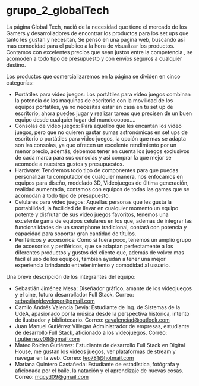 # grupo_2_globalTech
La página Global Tech, nació de la necesidad que tiene el mercado de los Gamers y desarrolladores de encontrar los productos para los set ups que tanto les gustan y necesitan, Se pensó en una  pagina web, buscando así mas comodidad para el publico a la hora de visualizar los productos. Contamos con excelentes  precios que sean justos entre la competencia , se acomoden a todo tipo de presupuesto y con envíos seguros a cualquier destino.

Los productos que comercializaremos en la página se dividen en cinco categorías:
- Portátiles para video juegos: Los portátiles para video juegos combinan la potencia de las maquinas de escritorio con la movilidad de los equipos portátiles, ya no necesitas estar en casa en tu set up de escritorio, ahora puedes jugar y realizar tareas que precisen de un buen equipo desde cualquier lugar del mundoooooo.... 
- Consolas de video juegos: Para aquellos que les encantan los video juegos, pero que no quieren gastar sumas astronómicas en set ups de escritorio o portátiles para video juegos, la opción que mas se adapta son las consolas, ya que ofrecen un excelente rendimiento por un menor precio, además, debemos tener en cuenta los juegos exclusivos de cada marca para sus consolas y así comprar la que mejor se acomode a nuestros gustos y presupuestos. 
- Hardware: Tendremos todo tipo de componentes para que puedas personalizar tu computador de cualquier manera, nos enfocamos en equipos para diseño, modelado 3D, Videojuegos de última  generación, realidad aumentada, contamos con equipos de todas las gamas que se acomodan a todo tipo de presupuesto.
- Celulares para video juegos: Aquellas personas que les gusta la portabilidad, la facilidad de llevar en cualquier momento un equipo potente y disfrutar de sus video juegos favoritos, tenemos una excelente gama de equipos celulares en los que, además de integrar las funcionalidades de un smartphone tradicional, contará con potencia y capacidad para soportar gran cantidad de títulos.
- Periféricos y accesorios: Como si fuera poco, tenemos un amplio grupo de accesorios y periféricos, que se adaptan perfectamente a los diferentes productos y gustos del cliente que, además de volver mas fácil el uso de los equipos, también ayudan  a tener una mejor experiencia brindando entretenimiento y comodidad al usuario.

Una breve descripción de los integrantes del equipo: 
- Sebastián Jiménez Mesa: 
	    Diseñador gráfico, amante de los videojuegos y el cine,  futuro desarrollador Full Stack.
	    Correo: sebastianjdeveloper@gmail.com
- Camilo Andrés Valencia Devia: 
      Estudiante de Ing. de Sistemas de la UdeA, apasionado por la música desde la perspectiva histórica, intento de ilustrador y bibliotecario.
      Correo: cavalenciad@outlook.com
- Juan Manuel Gutiérrez Villegas
	    Administrador de empresas, estudiante de desarrollo Full Stack, aficionado a los videojuegos.
	    Correo: j.gutierrezv08@gmail.com
- Mateo Roldan Gutiérrez: 
	    Estudiante de desarrollo Full Stack en Digital House, me gustan los videos juegos, ver plataformas de stream y navegar en la web.
	    Correo: teo781@hotmail.com
- Mariana Quintero Castañeda: 
      Estudiante de estadística, fotógrafa y aficionada por el baile, la natación  y el aprendizaje de nuevas cosas.
      Correo: mqcyd09@gmail.com 
